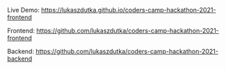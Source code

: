 Live Demo: https://lukaszdutka.github.io/coders-camp-hackathon-2021-frontend

Frontend: https://github.com/lukaszdutka/coders-camp-hackathon-2021-frontend

Backend: https://github.com/lukaszdutka/coders-camp-hackathon-2021-backend